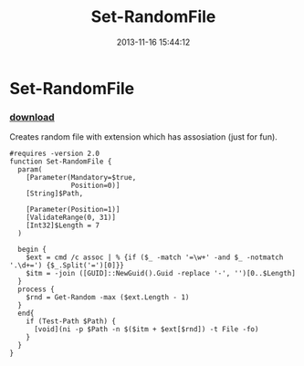 ﻿---
pid:            4611
parent:         0
children:       
poster:         greg zakharov
title:          Set-RandomFile
date:           2013-11-16 15:44:12
description:    Creates random file with extension which has assosiation (just for fun).
format:         posh
---

# Set-RandomFile

### [download](4611.ps1)  

Creates random file with extension which has assosiation (just for fun).

```posh
#requires -version 2.0
function Set-RandomFile {
  param(
    [Parameter(Mandatory=$true,
               Position=0)]
    [String]$Path,
    
    [Parameter(Position=1)]
    [ValidateRange(0, 31)]
    [Int32]$Length = 7
  )
  
  begin {
    $ext = cmd /c assoc | % {if ($_ -match '=\w+' -and $_ -notmatch '.\d+=') {$_.Split('=')[0]}}
    $itm = -join ([GUID]::NewGuid().Guid -replace '-', '')[0..$Length]
  }
  process {
    $rnd = Get-Random -max ($ext.Length - 1)
  }
  end{
    if (Test-Path $Path) {
      [void](ni -p $Path -n $($itm + $ext[$rnd]) -t File -fo)
    }
  }
}
```
